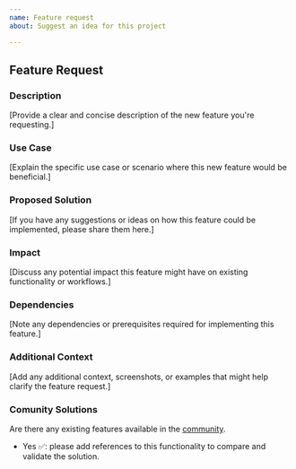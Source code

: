 ```yaml
---
name: Feature request
about: Suggest an idea for this project

---
```


## Feature Request

### Description
[Provide a clear and concise description of the new feature you're requesting.]

### Use Case
[Explain the specific use case or scenario where this new feature would be beneficial.]

### Proposed Solution
[If you have any suggestions or ideas on how this feature could be implemented, please share them here.]

### Impact
[Discuss any potential impact this feature might have on existing functionality or workflows.]

### Dependencies
[Note any dependencies or prerequisites required for implementing this feature.]

### Additional Context
[Add any additional context, screenshots, or examples that might help clarify the feature request.]

### Comunity Solutions
Are there any existing features available in the [community](https://github.com/terraform-aws-modules).
  - Yes ✅: please add references to this functionality to compare and validate the solution.